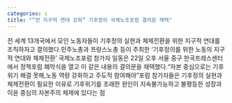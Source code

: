 ```yaml
---
categories: c
title: "“전 지구적 연대 강화” 기후정의 국제노조포럼 결의문 채택"
---
```

전 세계 13개국에서 모인 노동자들이 기후정의 실현과 체제전환을 위한 지구적 연대를 조직하자고 결의했다.민주노총과 프랑스노총 등이 주최한 ‘기후정의를 위한 노동의 지구적 연대와 체제전환’ 국제노조포럼 참가자 일동은 22일 오후 서울 중구 한국프레스센터에서 정책포럼 폐막식을 열고 이 같은 내용의 결의문을 채택했다.“자본 중심으로는 기후위기 해결 못해,노동 역량 강화하고 주도적 참여해야”포럼 참가자들은 기후정의 실현과 체제전환이 필요한 이유로 기후위기를 초래한 원인이 지속불가능하고 불평등한 성장과 이윤 중심의 자본주의 체제에 있다는 점